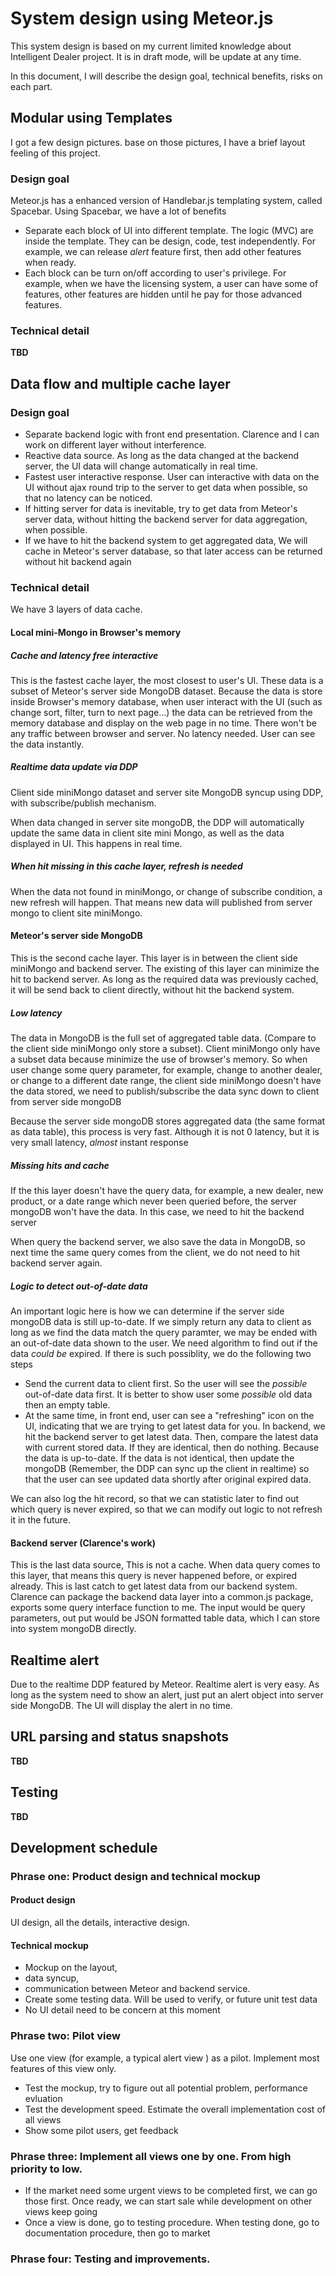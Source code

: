# System design using Meteor.js
This system design is based on my current limited knowledge about Intelligent Dealer project.
It is in draft mode, will be update at any time.

In this document, I will describe the design goal, technical benefits, risks on each part.

## Modular using Templates

I got a few design pictures. base on those pictures, I have a brief layout feeling of this project.

### Design goal
Meteor.js has a enhanced version of Handlebar.js templating system, called Spacebar. Using Spacebar, we have a lot of benefits
- Separate each block of UI into different template. The logic (MVC) are inside the template. They can be design, code, test independently. For example, we can release *alert* feature first, then add other features when ready.
- Each block can be turn on/off according to user's privilege. For example, when we have the licensing system, a user can have some of features, other features are hidden until he pay for those advanced features.

### Technical detail

**TBD**

## Data flow and multiple cache layer

### Design goal
- Separate backend logic with front end presentation. Clarence and I can work on different layer without interference.
- Reactive data source. As long as the data changed at the backend server, the UI data will change automatically in real time.
- Fastest user interactive response. User can interactive with data on the UI without ajax round trip to the server to get data when possible, so that no latency can be noticed.
- If hitting server for data is inevitable, try to get data from Meteor's server data, without hitting the backend server for data aggregation, when possible.
- If we have to hit the backend system to get aggregated data, We will cache in Meteor's server database, so that later access can be returned without hit backend again

### Technical detail

We have 3 layers of data cache.

#### Local mini-Mongo in Browser's memory

##### Cache and latency free interactive
This is the fastest cache layer, the most closest to user's UI. These data is a subset of Meteor's server side MongoDB dataset.
Because the data is store inside Browser's memory database, when user interact with the UI (such as change sort, filter, turn to next page...) the data can be retrieved from the memory database and display on the web page in no time.
There won't be any traffic between browser and server. No latency needed. User can see the data instantly.
##### Realtime data update via DDP
Client side miniMongo dataset and server site MongoDB syncup using DDP, with subscribe/publish mechanism.

When data changed in server site mongoDB, the DDP will automatically update the same data in client site mini Mongo, as well as the data displayed in UI. This happens in real time.
##### When hit missing in this cache layer, refresh is needed
When the data not found in miniMongo, or change of subscribe condition, a new refresh will happen. That means new data will published from server mongo to client site miniMongo.

#### Meteor's server side MongoDB
This is the second cache layer. This layer is in between the client side miniMongo and backend server. The existing of this layer can minimize the hit to backend server. As long as the required data was previously cached, it will be send back to client directly, without hit the backend system.
##### Low latency
The data in MongoDB is the full set of aggregated table data. (Compare to the client side miniMongo only store a subset).
Client miniMongo only have a subset data because minimize the use of browser's memory. So when user change some query parameter, for example, change to another dealer, or change to a different date range, the client side miniMongo doesn't have the data stored, we need to publish/subscribe the data sync down to client from server side mongoDB

Because the server side mongoDB stores aggregated data (the same format as data table), this process is very fast. Although it is not 0 latency, but it is very small latency, *almost* instant response

##### Missing hits and cache

If the this layer doesn't have the query data, for example, a new dealer, new product, or a date range which never been queried before, the server mongoDB won't have the data. In this case, we need to hit the backend server

When query the backend server, we also save the data in MongoDB, so next time the same query comes from the client, we do not need to hit backend server again.

##### Logic to detect out-of-date data

An important logic here is how we can determine if the server side mongoDB data is still up-to-date.
If we simply return any data to client as long as we find the data match the query paramter, we may be ended with an out-of-date data shown to the user.
We need algorithm to find out if the data *could be* expired. If there is such possiblity, we do the following two steps
- Send the current data to client first. So the user will see the *possible* out-of-date data first. It is better to show user some *possible* old data then an empty table.
- At the same time, in front end, user can see a "refreshing" icon on the UI, indicating that we are trying to get latest data for you. In backend, we hit the backend server to get latest data. Then, compare the latest data with current stored data. If they are identical, then do nothing. Because the data is up-to-date. If the data is not identical, then update the mongoDB (Remember, the DDP can sync up the client in realtime) so that the user can see updated data shortly after original expired data.

We can also log the hit record, so that we can statistic later to find out which query is never expired, so that we can modify out logic to not refresh it in the future.


#### Backend server (Clarence's work)

This is the last data source, This is not a cache. When data query comes to this layer, that means this query is never happened before, or expired already. This is last catch to get latest data from our backend system.
Clarence can package the backend data layer into a common.js package, exports some query interface function to me. The input would be query parameters, out put would be JSON formatted table data, which I can store into system mongoDB directly.

###

## Realtime alert

Due to the realtime DDP featured by Meteor. Realtime alert is very easy. As long as the system need to show an alert, just put an alert object into server side MongoDB. The UI will display the alert in no time.


## URL parsing and status snapshots

**TBD**

## Testing

**TBD**

## Development schedule

### Phrase one: Product design and technical mockup
#### Product design
UI design, all the details, interactive design.
#### Technical mockup
- Mockup on the layout,
- data syncup,
- communication between Meteor and backend service.
- Create some testing data. Will be used to verify, or future unit test data
- No UI detail need to be concern at this moment

### Phrase two: Pilot view
Use one view (for example, a typical alert view ) as a pilot. Implement most features of this view only.
- Test the mockup, try to figure out all potential problem, performance evluation
- Test the development speed. Estimate the overall implementation cost of all views
- Show some pilot users, get feedback

### Phrase three: Implement all views one by one. From high priority to low.
- If the market need some urgent views to be completed first, we can go those first. Once ready, we can start sale while development on other views keep going
- Once a view is done, go to testing procedure. When testing done, go to documentation procedure, then go to market

### Phrase four: Testing and improvements.
